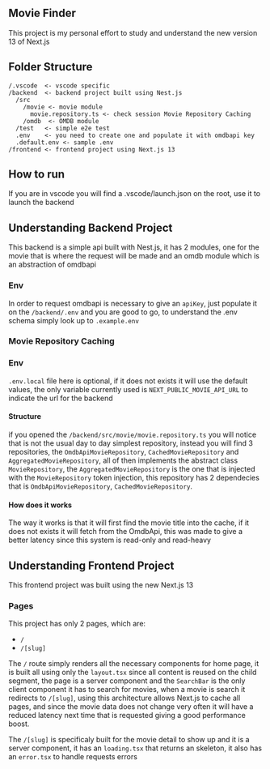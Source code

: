 ## Movie Finder

This project is my personal effort to study and understand the new version 13 of Next.js

## Folder Structure

```
/.vscode  <- vscode specific
/backend  <- backend project built using Nest.js
  /src
    /movie <- movie module
      movie.repository.ts <- check session Movie Repository Caching
    /omdb  <- OMDB module
  /test   <- simple e2e test
  .env    <- you need to create one and populate it with omdbapi key
  .default.env <- sample .env
/frontend <- frontend project using Next.js 13
```

## How to run

If you are in vscode you will find a .vscode/launch.json on the root, use it to launch the backend

## Understanding Backend Project

This backend is a simple api built with Nest.js, it has 2 modules, one for the movie that is where the request will be made and an omdb module which is an abstraction of omdbapi

### Env

In order to request omdbapi is necessary to give an `apiKey`, just populate it on the `/backend/.env` and you are good to go, to understand the .env schema simply look up to `.example.env`

### Movie Repository Caching

### Env

`.env.local` file here is optional, if it does not exists it will use the default values, the only variable currently used is `NEXT_PUBLIC_MOVIE_API_URL` to indicate the url for the backend

#### Structure

if you opened the `/backend/src/movie/movie.repository.ts` you will notice that is not the usual day to day simplest repository, instead you will find 3 repositories, the `OmdbApiMovieRepository`, `CachedMovieRepository` and `AggregatedMovieRepository`, all of then implements the abstract class `MovieRepository`, the `AggregatedMovieRepository` is the one that is injected with the `MovieRepository` token injection, this repository has 2 dependecies that is `OmdbApiMovieRepository`, `CachedMovieRepository`.

#### How does it works

The way it works is that it will first find the movie title into the cache, if it does not exists it will fetch from the OmdbApi, this was made to give a better latency since this system is read-only and read-heavy

## Understanding Frontend Project

This frontend project was built using the new Next.js 13

### Pages

This project has only 2 pages, which are:

- `/`
- `/[slug]`

The `/` route simply renders all the necessary components for home page, it is built all using only the `layout.tsx` since all content is reused on the child segment, the page is a server component and the `SearchBar` is the only client component it has to search for movies, when a movie is search it redirects to `/[slug]`, using this architecture allows Next.js to cache all pages, and since the movie data does not change very often it will have a reduced latency next time that is requested giving a good performance boost.

The `/[slug]` is specificaly built for the movie detail to show up and it is a server component, it has an `loading.tsx` that returns an skeleton, it also has an `error.tsx` to handle requests errors
